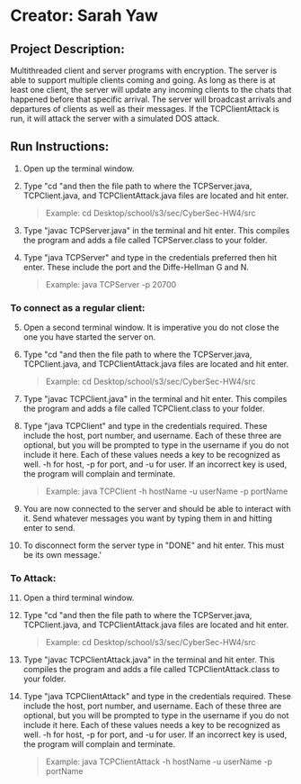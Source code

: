 # Creator: Sarah Yaw

## Project Description:

Multithreaded client and server programs with encryption. The server is able to support multiple clients coming and going. As long as there is at least one client, the server will update any incoming clients to the chats that happened before that specific arrival. The server will broadcast arrivals and departures of clients as well as their messages. If the TCPClientAttack is run, it will attack the server with a simulated DOS attack.
	
## Run Instructions:

1. Open up the terminal window.
	
2. Type "cd "and then the file path to where the TCPServer.java, TCPClient.java, and TCPClientAttack.java files are located and hit enter.
	>Example: cd Desktop/school/s3/sec/CyberSec-HW4/src
			
3. Type "javac TCPServer.java" in the terminal and hit enter. This compiles the program and adds a file called TCPServer.class to your folder.
	
4. Type "java TCPServer" and type in the credentials preferred then hit enter. These include the port and the Diffe-Hellman G and N.
	>Example: java TCPServer -p 20700

### To connect as a regular client:
	
5. Open a second terminal window. It is imperative you do not close the one you have started the server on.
	
6. Type "cd "and then the file path to where the TCPServer.java, TCPClient.java, and TCPClientAttack.java files are located and hit enter.
	>Example: cd Desktop/school/s3/sec/CyberSec-HW4/src
	
7. Type "javac TCPClient.java" in the terminal and hit enter. This compiles the program and adds a file called TCPClient.class to your folder.
	
8. Type "java TCPClient" and type in the credentials required. These include the host, port number, and username. Each of these three are optional, but you will be prompted to type in the username if you do not include it here. Each of these values needs a key to be recognized as well. -h for host, -p for port, and -u for user. If an incorrect key is used, the program will complain and terminate.
	>Example: java TCPClient -h hostName -u userName -p portName
	
9. You are now connected to the server and should be able to interact with it. Send whatever messages you want by typing them in and hitting enter to send.
	
10. To disconnect form the server type in "DONE" and hit enter. This must be its own message.'
        
### To Attack:
11. Open a third terminal window.
	
6. Type "cd "and then the file path to where the TCPServer.java, TCPClient.java, and TCPClientAttack.java files are located and hit enter.
	>Example: cd Desktop/school/s3/sec/CyberSec-HW4/src
	
7. Type "javac TCPClientAttack.java" in the terminal and hit enter. This compiles the program and adds a file called TCPClientAttack.class to your folder.
	
8. Type "java TCPClientAttack" and type in the credentials required. These include the host, port number, and username. Each of these three are optional, but you will be prompted to type in the username if you do not include it here. Each of these values needs a key to be recognized as well. -h for host, -p for port, and -u for user. If an incorrect key is used, the program will complain and terminate.
	>Example: java TCPClientAttack -h hostName -u userName -p portName
